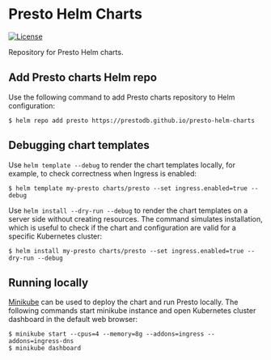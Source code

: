 # Presto Helm Charts

[![License](https://img.shields.io/badge/License-Apache%202.0-blue.svg)](https://opensource.org/licenses/Apache-2.0)

Repository for Presto Helm charts.

## Add Presto charts Helm repo
Use the following command to add Presto charts repository to Helm configuration:
```shell
$ helm repo add presto https://prestodb.github.io/presto-helm-charts
```

## Debugging chart templates
Use `helm template --debug` to render the chart templates locally, for example, to check correctness when Ingress is enabled:
```shell
$ helm template my-presto charts/presto --set ingress.enabled=true --debug
```

Use `helm install --dry-run --debug` to render the chart templates on a server side without creating resources.
The command simulates installation, which is useful to check if the chart and configuration are valid for a specific Kubernetes cluster:
```shell
$ helm install my-presto charts/presto --set ingress.enabled=true --dry-run --debug
```

## Running locally
[Minikube](https://minikube.sigs.k8s.io) can be used to deploy the chart and run Presto locally.
The following commands start minikube instance and open Kubernetes cluster dashboard in the default web browser:
```shell
$ minikube start --cpus=4 --memory=8g --addons=ingress --addons=ingress-dns
$ minikube dashboard
```
